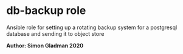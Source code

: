 # db-backup role

Ansible role for setting up a rotating backup system for a postgresql database and sending it to object store

**Author: Simon Gladman 2020**

